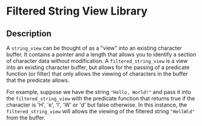 <h1>Filtered String View Library</h1>
<h2>Description</h2>
<p>A <code>string_view</code> can be thought of as a "view" into an existing character buffer. It contains a pointer and a length that allows you to identify a section of character data without modification. A <code>filtered_string_view</code> is a view into an existing character buffer, but allows for the passing of a predicate function (or filter) that only allows the viewing of characters in the buffer that the predicate allows.</p>

<p>For example, suppose we have the string <code>"Hello, World!"</code> and pass it into the <code>filtered_string_view</code> with the predicate function that returns true if the character is 'H', 'e', 'l', 'W' or 'd' but false otherwise. In this instance, the <code>filtered_string_view</code> will allows the viewing of the filtered string <code>"HellWld"</code> from the buffer.</p>
